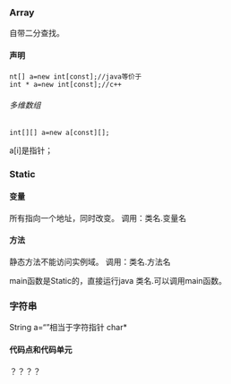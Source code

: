 ### Array
自带二分查找。
#### 声明
```i
nt[] a=new int[const];//java等价于
int * a=new int[const];//c++
```
###### 多维数组
```agsl
int[][] a=new a[const][];
```
a[i]是指针；

### Static
#### 变量
所有指向一个地址，同时改变。
调用：类名.变量名
#### 方法
静态方法不能访问实例域。
调用：类名.方法名

main函数是Static的，直接运行java 类名.可以调用main函数。
### 字符串
String a=“”相当于字符指针 char*
#### 代码点和代码单元
？？？？

